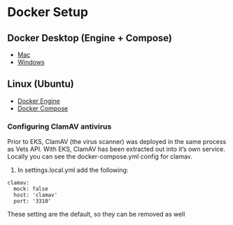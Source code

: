 # Docker Setup

## Docker Desktop (Engine + Compose)

- [Mac](https://docs.docker.com/docker-for-mac/install/)
- [Windows](https://docs.docker.com/docker-for-windows/install/)

## Linux (Ubuntu)

- [Docker Engine](https://docs.docker.com/engine/install/#server)
- [Docker Compose](https://docs.docker.com/compose/install/#install-compose-on-linux-systems)

### Configuring ClamAV antivirus

Prior to EKS, ClamAV (the virus scanner) was deployed in the same process as Vets API. With EKS, ClamAV has been extracted out into it’s own service. Locally you can see the docker-compose.yml config for clamav.

1. In settings.local.yml add the following:

```
clamav:
  mock: false
  host: 'clamav'
  port: '3310'
```

These setting are the default, so they can be removed as well
